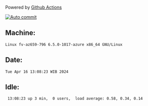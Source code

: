 Powered by [Github Actions](https://github.com/features/actions)

[![Auto commit](https://github.com/hiage/workstation/workflows/Auto%20commit/badge.svg)](https://github.com/hiage/workstation/actions?query=workflow%3A%22Auto+commit%22)

## Machine:
```
Linux fv-az659-796 6.5.0-1017-azure x86_64 GNU/Linux
```
## Date:
```
Tue Apr 16 13:08:23 WIB 2024
```
## Idle:
```
 13:08:23 up 3 min,  0 users,  load average: 0.58, 0.34, 0.14
```
